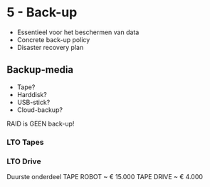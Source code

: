 # 5 - Back-up
- Essentieel voor het beschermen van data
- Concrete back-up policy
- Disaster recovery plan

## Backup-media
- Tape?
- Harddisk?
- USB-stick?
- Cloud-backup?

RAID is GEEN back-up!

### LTO Tapes
### LTO Drive
Duurste onderdeel
TAPE ROBOT ~ € 15.000
TAPE DRIVE ~ € 4.000

<!--stackedit_data:
eyJoaXN0b3J5IjpbLTEyOTQ4NTk4NzMsLTkxMDgzMjE3Nyw3Mz
UxNzI3ODUsLTExNDk5NjE4NDAsLTI5MTcwMDUwOF19
-->